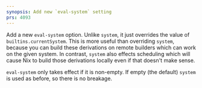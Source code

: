```yaml
---
synopsis: Add new `eval-system` setting
prs: 4093
---
```


Add a new `eval-system` option.
Unlike `system`, it just overrides the value of `builtins.currentSystem`.
This is more useful than overriding `system`, because you can build these derivations on remote builders which can work on the given system.
In contrast, `system` also effects scheduling which will cause Nix to build those derivations locally even if that doesn't make sense.

`eval-system` only takes effect if it is non-empty.
If empty (the default) `system` is used as before, so there is no breakage.
